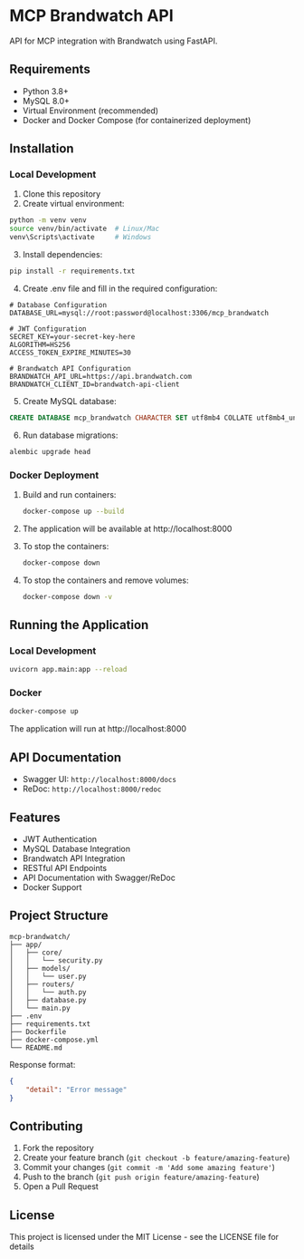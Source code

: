 # MCP Brandwatch API

API for MCP integration with Brandwatch using FastAPI.

## Requirements

- Python 3.8+
- MySQL 8.0+
- Virtual Environment (recommended)
- Docker and Docker Compose (for containerized deployment)

## Installation

### Local Development

1. Clone this repository
2. Create virtual environment:
```bash
python -m venv venv
source venv/bin/activate  # Linux/Mac
venv\Scripts\activate     # Windows
```

3. Install dependencies:
```bash
pip install -r requirements.txt
```

4. Create .env file and fill in the required configuration:
```
# Database Configuration
DATABASE_URL=mysql://root:password@localhost:3306/mcp_brandwatch

# JWT Configuration
SECRET_KEY=your-secret-key-here
ALGORITHM=HS256
ACCESS_TOKEN_EXPIRE_MINUTES=30

# Brandwatch API Configuration
BRANDWATCH_API_URL=https://api.brandwatch.com
BRANDWATCH_CLIENT_ID=brandwatch-api-client
```

5. Create MySQL database:
```sql
CREATE DATABASE mcp_brandwatch CHARACTER SET utf8mb4 COLLATE utf8mb4_unicode_ci;
```

6. Run database migrations:
```bash
alembic upgrade head
```

### Docker Deployment
1. Build and run containers:
   ```bash
   docker-compose up --build
   ```

2. The application will be available at http://localhost:8000

3. To stop the containers:
   ```bash
   docker-compose down
   ```

4. To stop the containers and remove volumes:
   ```bash
   docker-compose down -v
   ```

## Running the Application

### Local Development
```bash
uvicorn app.main:app --reload
```

### Docker
```bash
docker-compose up
```

The application will run at http://localhost:8000

## API Documentation
- Swagger UI: `http://localhost:8000/docs`
- ReDoc: `http://localhost:8000/redoc`

## Features

- JWT Authentication
- MySQL Database Integration
- Brandwatch API Integration
- RESTful API Endpoints
- API Documentation with Swagger/ReDoc
- Docker Support

## Project Structure

```
mcp-brandwatch/
├── app/
│   ├── core/
│   │   └── security.py
│   ├── models/
│   │   └── user.py
│   ├── routers/
│   │   └── auth.py
│   ├── database.py
│   └── main.py
├── .env
├── requirements.txt
├── Dockerfile
├── docker-compose.yml
└── README.md
```

Response format:
```json
{
    "detail": "Error message"
}
```

## Contributing
1. Fork the repository
2. Create your feature branch (`git checkout -b feature/amazing-feature`)
3. Commit your changes (`git commit -m 'Add some amazing feature'`)
4. Push to the branch (`git push origin feature/amazing-feature`)
5. Open a Pull Request

## License

This project is licensed under the MIT License - see the LICENSE file for details

